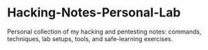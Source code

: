 # Hacking-Notes-Personal-Lab
Personal collection of my hacking and pentesting notes: commands, techniques, lab setups, tools, and safe-learning exercises.
